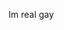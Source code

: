 Im real gay

<!---
BUNGUS-is-stupid/BUNGUS-is-stupid is a ✨ special ✨ repository because its `README.md` (this file) appears on your GitHub profile.
You can click the Preview link to take a look at your changes.
--->
